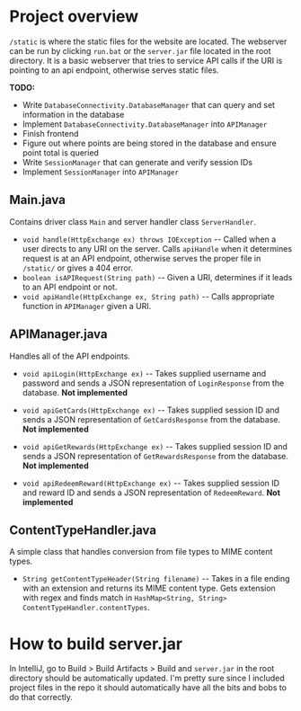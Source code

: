 # Project overview

`/static` is where the static files for the website are located. The webserver can be run by clicking `run.bat` or the `server.jar` file located in the root directory. It is a basic webserver that tries to service API calls if the URI is pointing to an api endpoint, otherwise serves static files.

**TODO:**
- Write `DatabaseConnectivity.DatabaseManager` that can query and set information in the database
- Implement `DatabaseConnectivity.DatabaseManager` into `APIManager`
- Finish frontend
- Figure out where points are being stored in the database and ensure point total is queried
- Write `SessionManager` that can generate and verify session IDs
- Implement `SessionManager` into `APIManager`

## Main.java

Contains driver class `Main` and server handler class `ServerHandler`.

- `void handle(HttpExchange ex) throws IOException`
-- Called when a user directs to any URI on the server. Calls `apiHandle` when it determines request is at an API endpoint, otherwise serves the proper file in `/static/` or gives a 404 error.
- `boolean isAPIRequest(String path)`
-- Given a URI, determines if it leads to an API endpoint or not.
- `void apiHandle(HttpExchange ex, String path)`
-- Calls appropriate function in `APIManager` given a URI.

## APIManager.java

Handles all of the API endpoints.

- `void apiLogin(HttpExchange ex)`
-- Takes supplied username and password and sends a JSON representation of `LoginResponse` from the database. **Not implemented**

- `void apiGetCards(HttpExchange ex)`
-- Takes supplied session ID and sends a JSON representation of `GetCardsResponse` from the database. **Not implemented**

- `void apiGetRewards(HttpExchange ex)`
-- Takes supplied session ID and sends a JSON representation of `GetRewardsResponse` from the database. **Not implemented**

- `void apiRedeemReward(HttpExchange ex)`
-- Takes supplied session ID and reward ID and sends a JSON representation of `RedeemReward`. **Not implemented**

## ContentTypeHandler.java

A simple class that handles conversion from file types to MIME content types.

- `String getContentTypeHeader(String filename)`
-- Takes in a file ending with an extension and returns its MIME content type. Gets extension with regex and finds match in `HashMap<String, String> ContentTypeHandler.contentTypes`.

# How to build server.jar

In IntelliJ, go to Build > Build Artifacts > Build and `server.jar` in the root directory should be automatically updated. I'm pretty sure since I included project files in the repo it should automatically have all the bits and bobs to do that correctly.